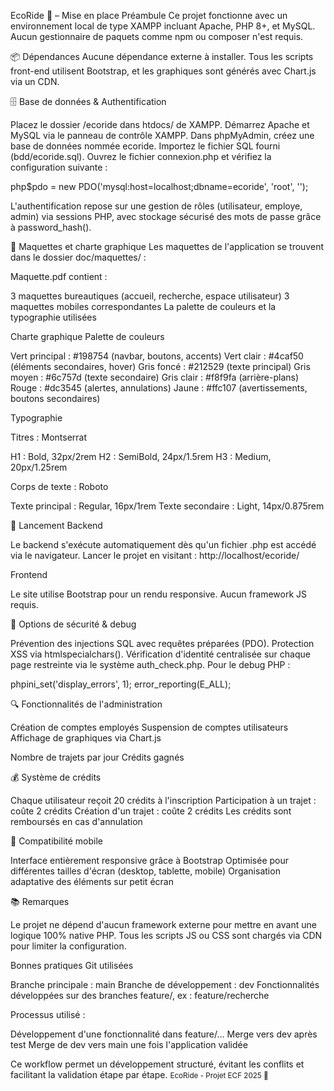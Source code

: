 EcoRide 🌿 – Mise en place
Préambule
Ce projet fonctionne avec un environnement local de type XAMPP incluant Apache, PHP 8+, et MySQL.
Aucun gestionnaire de paquets comme npm ou composer n'est requis.

📦 Dépendances
Aucune dépendance externe à installer. Tous les scripts front-end utilisent Bootstrap, et les graphiques sont générés avec Chart.js via un CDN.

🗄️ Base de données & Authentification

Placez le dossier /ecoride dans htdocs/ de XAMPP.
Démarrez Apache et MySQL via le panneau de contrôle XAMPP.
Dans phpMyAdmin, créez une base de données nommée ecoride.
Importez le fichier SQL fourni (bdd/ecoride.sql).
Ouvrez le fichier connexion.php et vérifiez la configuration suivante :

php$pdo = new PDO('mysql:host=localhost;dbname=ecoride', 'root', '');

L'authentification repose sur une gestion de rôles (utilisateur, employe, admin) via sessions PHP, avec stockage sécurisé des mots de passe grâce à password_hash().


🎨 Maquettes et charte graphique
Les maquettes de l'application se trouvent dans le dossier doc/maquettes/ :

Maquette.pdf contient :

3 maquettes bureautiques (accueil, recherche, espace utilisateur)
3 maquettes mobiles correspondantes
La palette de couleurs et la typographie utilisées



Charte graphique
Palette de couleurs

Vert principal : #198754 (navbar, boutons, accents)
Vert clair : #4caf50 (éléments secondaires, hover)
Gris foncé : #212529 (texte principal)
Gris moyen : #6c757d (texte secondaire)
Gris clair : #f8f9fa (arrière-plans)
Rouge : #dc3545 (alertes, annulations)
Jaune : #ffc107 (avertissements, boutons secondaires)

Typographie

Titres : Montserrat

H1 : Bold, 32px/2rem
H2 : SemiBold, 24px/1.5rem
H3 : Medium, 20px/1.25rem


Corps de texte : Roboto

Texte principal : Regular, 16px/1rem
Texte secondaire : Light, 14px/0.875rem




🚀 Lancement
Backend

Le backend s'exécute automatiquement dès qu'un fichier .php est accédé via le navigateur.
Lancer le projet en visitant :
http://localhost/ecoride/


Frontend

Le site utilise Bootstrap pour un rendu responsive.
Aucun framework JS requis.


🔐 Options de sécurité & debug

Prévention des injections SQL avec requêtes préparées (PDO).
Protection XSS via htmlspecialchars().
Vérification d'identité centralisée sur chaque page restreinte via le système auth_check.php.
Pour le debug PHP :

phpini_set('display_errors', 1);
error_reporting(E_ALL);

🔍 Fonctionnalités de l'administration

Création de comptes employés
Suspension de comptes utilisateurs
Affichage de graphiques via Chart.js

Nombre de trajets par jour
Crédits gagnés




💰 Système de crédits

Chaque utilisateur reçoit 20 crédits à l'inscription
Participation à un trajet : coûte 2 crédits
Création d'un trajet : coûte 2 crédits
Les crédits sont remboursés en cas d'annulation


📱 Compatibilité mobile

Interface entièrement responsive grâce à Bootstrap
Optimisée pour différentes tailles d'écran (desktop, tablette, mobile)
Organisation adaptative des éléments sur petit écran


📚 Remarques

Le projet ne dépend d'aucun framework externe pour mettre en avant une logique 100% native PHP.
Tous les scripts JS ou CSS sont chargés via CDN pour limiter la configuration.


Bonnes pratiques Git utilisées

Branche principale : main
Branche de développement : dev
Fonctionnalités développées sur des branches feature/<nom>, ex : feature/recherche

Processus utilisé :

Développement d'une fonctionnalité dans feature/...
Merge vers dev après test
Merge de dev vers main une fois l'application validée

Ce workflow permet un développement structuré, évitant les conflits et facilitant la validation étape par étape.
<small>EcoRide - Projet ECF 2025 🌱</small>